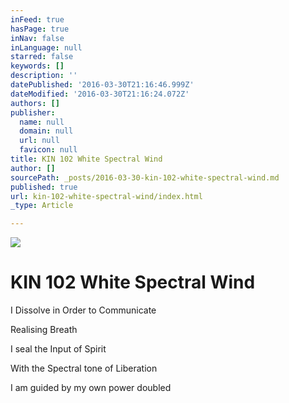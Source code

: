 ```yaml
---
inFeed: true
hasPage: true
inNav: false
inLanguage: null
starred: false
keywords: []
description: ''
datePublished: '2016-03-30T21:16:46.999Z'
dateModified: '2016-03-30T21:16:24.072Z'
authors: []
publisher:
  name: null
  domain: null
  url: null
  favicon: null
title: KIN 102 White Spectral Wind
author: []
sourcePath: _posts/2016-03-30-kin-102-white-spectral-wind.md
published: true
url: kin-102-white-spectral-wind/index.html
_type: Article

---
```

![](https://the-grid-user-content.s3-us-west-2.amazonaws.com/4cafeb2a-369f-4507-8832-1aaf2d341b8e.png)

# KIN 102 White Spectral Wind

I Dissolve in Order to Communicate

Realising Breath

I seal the Input of Spirit

With the Spectral tone of Liberation

I am guided by my own power doubled